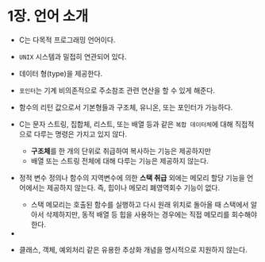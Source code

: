 # 1장. 언어 소개

- C는 다목적 프로그래밍 언어이다.
- `UNIX` 시스템과 밀접히 연관되어 있다.
- 데이터 형(type)을 제공한다.
- `포인터`는 기계 비의존적으로 주소참조 관련 연산을 할 수 있게 해준다.
- 함수의 리턴 값으로서 기본형들과 구조체, 유니온, 또는 포인터가 가능하다.
- C는 문자 스트링, 집합체, 리스트, 또는 배열 등과 같은 `복합 데이터체`에 대해 직접적으로 다루는 명령은 가지고 있지 않다.
  - **구조체**를 한 개의 단위로 취급하여 복사하는 기능은 제공하지만 
  - 배열 또는 스트링 전체에 대해 다루는 기능은 제공하지 않는다.
- 정적 변수 정의나 함수의 지역변수에 의한 **스택 취급** 외에는 메모리 할당 기능을 언어에서는 제공하지 않는다. 즉, 힙이나 메모리 폐영역회수 기능이 없다.
  - 스택 메모리는 호출된 함수를 실행하고 다시 원래 위치로 돌아올 때 스택에서 알아서 삭제하지만, 동적 배열 등 힙을 사용하는 경우에는 직접 메모리를 회수해야 한다. 

- 
- 클래스, 객체, 예외처리 같은 유용한 추상화 개념을 명시적으로 지원하지 않는다.

